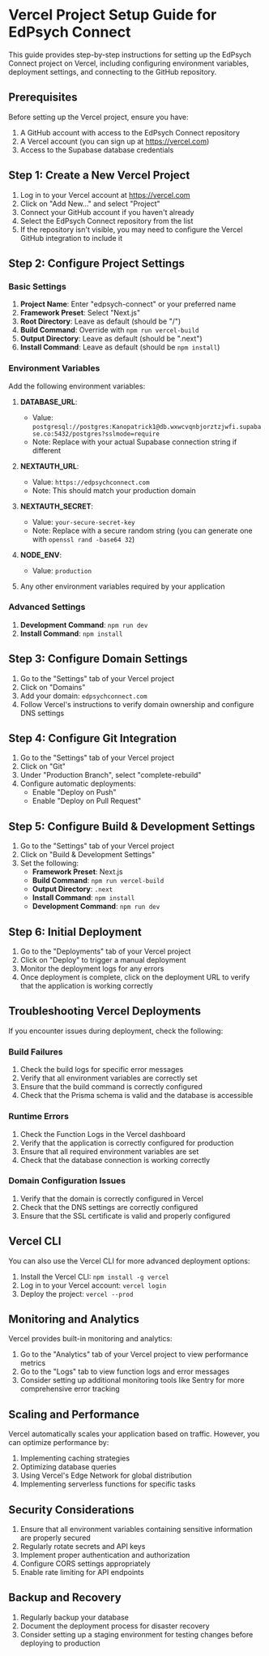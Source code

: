 # Vercel Project Setup Guide for EdPsych Connect

This guide provides step-by-step instructions for setting up the EdPsych Connect project on Vercel, including configuring environment variables, deployment settings, and connecting to the GitHub repository.

## Prerequisites

Before setting up the Vercel project, ensure you have:

1. A GitHub account with access to the EdPsych Connect repository
2. A Vercel account (you can sign up at https://vercel.com)
3. Access to the Supabase database credentials

## Step 1: Create a New Vercel Project

1. Log in to your Vercel account at https://vercel.com
2. Click on "Add New..." and select "Project"
3. Connect your GitHub account if you haven't already
4. Select the EdPsych Connect repository from the list
5. If the repository isn't visible, you may need to configure the Vercel GitHub integration to include it

## Step 2: Configure Project Settings

### Basic Settings

1. **Project Name**: Enter "edpsych-connect" or your preferred name
2. **Framework Preset**: Select "Next.js"
3. **Root Directory**: Leave as default (should be "/")
4. **Build Command**: Override with `npm run vercel-build`
5. **Output Directory**: Leave as default (should be ".next")
6. **Install Command**: Leave as default (should be `npm install`)

### Environment Variables

Add the following environment variables:

1. **DATABASE_URL**:
   - Value: `postgresql://postgres:Kanopatrick1@db.wxwcvqnbjorztzjwfi.supabase.co:5432/postgres?sslmode=require`
   - Note: Replace with your actual Supabase connection string if different

2. **NEXTAUTH_URL**:
   - Value: `https://edpsychconnect.com`
   - Note: This should match your production domain

3. **NEXTAUTH_SECRET**:
   - Value: `your-secure-secret-key`
   - Note: Replace with a secure random string (you can generate one with `openssl rand -base64 32`)

4. **NODE_ENV**:
   - Value: `production`

5. Any other environment variables required by your application

### Advanced Settings

1. **Development Command**: `npm run dev`
2. **Install Command**: `npm install`

## Step 3: Configure Domain Settings

1. Go to the "Settings" tab of your Vercel project
2. Click on "Domains"
3. Add your domain: `edpsychconnect.com`
4. Follow Vercel's instructions to verify domain ownership and configure DNS settings

## Step 4: Configure Git Integration

1. Go to the "Settings" tab of your Vercel project
2. Click on "Git"
3. Under "Production Branch", select "complete-rebuild"
4. Configure automatic deployments:
   - Enable "Deploy on Push"
   - Enable "Deploy on Pull Request"

## Step 5: Configure Build & Development Settings

1. Go to the "Settings" tab of your Vercel project
2. Click on "Build & Development Settings"
3. Set the following:
   - **Framework Preset**: Next.js
   - **Build Command**: `npm run vercel-build`
   - **Output Directory**: `.next`
   - **Install Command**: `npm install`
   - **Development Command**: `npm run dev`

## Step 6: Initial Deployment

1. Go to the "Deployments" tab of your Vercel project
2. Click on "Deploy" to trigger a manual deployment
3. Monitor the deployment logs for any errors
4. Once deployment is complete, click on the deployment URL to verify that the application is working correctly

## Troubleshooting Vercel Deployments

If you encounter issues during deployment, check the following:

### Build Failures

1. Check the build logs for specific error messages
2. Verify that all environment variables are correctly set
3. Ensure that the build command is correctly configured
4. Check that the Prisma schema is valid and the database is accessible

### Runtime Errors

1. Check the Function Logs in the Vercel dashboard
2. Verify that the application is correctly configured for production
3. Ensure that all required environment variables are set
4. Check that the database connection is working correctly

### Domain Configuration Issues

1. Verify that the domain is correctly configured in Vercel
2. Check that the DNS settings are correctly configured
3. Ensure that the SSL certificate is valid and properly configured

## Vercel CLI

You can also use the Vercel CLI for more advanced deployment options:

1. Install the Vercel CLI: `npm install -g vercel`
2. Log in to your Vercel account: `vercel login`
3. Deploy the project: `vercel --prod`

## Monitoring and Analytics

Vercel provides built-in monitoring and analytics:

1. Go to the "Analytics" tab of your Vercel project to view performance metrics
2. Go to the "Logs" tab to view function logs and error messages
3. Consider setting up additional monitoring tools like Sentry for more comprehensive error tracking

## Scaling and Performance

Vercel automatically scales your application based on traffic. However, you can optimize performance by:

1. Implementing caching strategies
2. Optimizing database queries
3. Using Vercel's Edge Network for global distribution
4. Implementing serverless functions for specific tasks

## Security Considerations

1. Ensure that all environment variables containing sensitive information are properly secured
2. Regularly rotate secrets and API keys
3. Implement proper authentication and authorization
4. Configure CORS settings appropriately
5. Enable rate limiting for API endpoints

## Backup and Recovery

1. Regularly backup your database
2. Document the deployment process for disaster recovery
3. Consider setting up a staging environment for testing changes before deploying to production